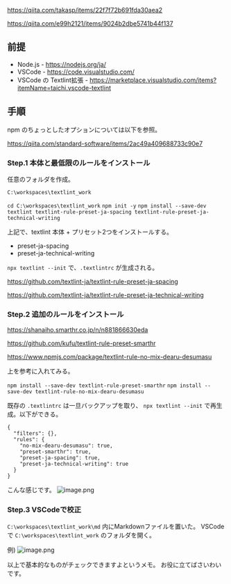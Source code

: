 https://qiita.com/takasp/items/22f7f72b691fda30aea2

https://qiita.com/e99h2121/items/9024b2dbe5741b44f137


## 前提

- Node.js - https://nodejs.org/ja/
- VSCode - https://code.visualstudio.com/
- VSCode の Textlint拡張 - https://marketplace.visualstudio.com/items?itemName=taichi.vscode-textlint

## 手順

npm のちょっとしたオプションについては以下を参照。

https://qiita.com/standard-software/items/2ac49a409688733c90e7


### Step.1 本体と最低限のルールをインストール

任意のフォルダを作成。

`C:\workspaces\textlint_work`

`cd C:\workspaces\textlint_work`
`npm init -y`
`npm install --save-dev textlint textlint-rule-preset-ja-spacing textlint-rule-preset-ja-technical-writing`

上記で、textlint 本体 + プリセット2つをインストールする。

- preset-ja-spacing
- preset-ja-technical-writing

`npx textlint --init` で、`.textlintrc` が生成される。

https://github.com/textlint-ja/textlint-rule-preset-ja-spacing

https://github.com/textlint-ja/textlint-rule-preset-ja-technical-writing


### Step.2 追加のルールをインストール

https://shanaiho.smarthr.co.jp/n/n881866630eda

https://github.com/kufu/textlint-rule-preset-smarthr

https://www.npmjs.com/package/textlint-rule-no-mix-dearu-desumasu

上を参考に入れてみる。

`npm install --save-dev textlint-rule-preset-smarthr`
`npm install --save-dev textlint-rule-no-mix-dearu-desumasu`

既存の `.textlintrc` は一旦バックアップを取り、
`npx textlint --init` で再生成。以下ができる。

```.textlintrc
{
  "filters": {},
  "rules": {
    "no-mix-dearu-desumasu": true,
    "preset-smarthr": true,
    "preset-ja-spacing": true,
    "preset-ja-technical-writing": true
  }
}
```

こんな感じです。
![image.png](https://qiita-image-store.s3.ap-northeast-1.amazonaws.com/0/93824/522fe48f-4125-9556-28ec-b0ecfd8337f4.png)


### Step.3 VSCodeで校正

`C:\workspaces\textlint_work\md` 内にMarkdownファイルを置いた。
VSCodeで `C:\workspaces\textlint_work` のフォルダを開く。

例) 
![image.png](https://qiita-image-store.s3.ap-northeast-1.amazonaws.com/0/93824/ee7688bb-0554-90a0-89d1-6c142e43d8ad.png)


以上で基本的なものがチェックできますよというメモ。
お役に立てばさいわいです。
